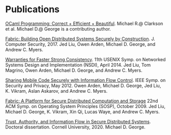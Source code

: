 Publications
============

[OCaml Programming: Correct + Efficient + Beautiful][ocaml-book].
Michael R.\@ Clarkson et al.  Michael D.\@ George is a contributing author.

[ocaml-book]: https://cs3110.github.io/textbook/cover.html

[Fabric: Building Open Distributed Systems Securely by Construction](fabric-jcs.pdf).
J. Computer Security, 2017. Jed Liu, Owen Arden, Michael D. George, and Andrew C. Myers.

[Warranties for Faster Strong Consistency](warranties-nsdi14.pdf).
11th USENIX Symp. on Networked Systems Design and Implementation (NSDI), April 2014.
Jed Liu, Tom Magrino, Owen Arden, Michael D. George, and Andrew C. Myers.

[Sharing Mobile Code Securely with Information Flow Control](mobile-oakland12.pdf).
IEEE Symp. on Security and Privacy, May 2012.
Owen Arden, Michael D. George, Jed Liu, K. Vikram, Aslan Askarov, and Andrew C. Myers.

[Fabric: A Platform for Secure Distributed Computation and Storage](fabric-sosp09.pdf)
22nd ACM Symp. on Operating System Principles (SOSP), October 2009.
Jed Liu, Michael D. George, K. Vikram, Xin Qi, Lucas Waye, and Andrew C.  Myers.

[Trust, Authority, and Information Flow in Secure Distributed Systems](dissert.pdf).
Doctoral dissertation.  Cornell University, 2020.  Michael D. George.

